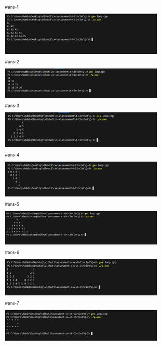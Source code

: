 #ans-1

<img src="img/ans1.png">

#ans-2

<img src="img/ans2.png">

#ans-3

<img src="img/ans3.png">

#ans-4

<img src="img/ans4.png">

#ans-5

<img src="img/ans5.png">

#ans-6

<img src="img/ans6.png">

#ans-7

<img src="img/ans7.png">
